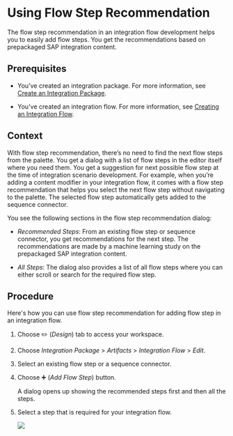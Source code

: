<!-- loioeb00f23c6be44da5a1ba75ba0c0f311e -->

<link rel="stylesheet" type="text/css" href="../css/sap-icons.css"/>

# Using Flow Step Recommendation

The flow step recommendation in an integration flow development helps you to easily add flow steps. You get the recommendations based on prepackaged SAP integration content.



<a name="loioeb00f23c6be44da5a1ba75ba0c0f311e__prereq_dvt_bg1_cnb"/>

## Prerequisites

-   You’ve created an integration package. For more information, see [Create an Integration Package](https://help.sap.com/viewer/368c481cd6954bdfa5d0435479fd4eaf/Cloud/en-US/748968a0f43d442f98d93a9a197cdbd2.html).

-   You've created an integration flow. For more information, see [Creating an Integration Flow](creating-an-integration-flow-da53d93.md).




## Context

With flow step recommendation, there’s no need to find the next flow steps from the palette. You get a dialog with a list of flow steps in the editor itself where you need them. You get a suggestion for next possible flow step at the time of integration scenario development. For example, when you’re adding a content modifier in your integration flow, it comes with a flow step recommendation that helps you select the next flow step without navigating to the palette. The selected flow step automatically gets added to the sequence connector.

You see the following sections in the flow step recommendation dialog:

-   *Recommended Steps*: From an existing flow step or sequence connector, you get recommendations for the next step. The recommendations are made by a machine learning study on the prepackaged SAP integration content.

-   *All Steps*: The dialog also provides a list of all flow steps where you can either scroll or search for the required flow step.




## Procedure

Here's how you can use flow step recommendation for adding flow step in an integration flow.

1.  Choose :pencil2: \(*Design*\) tab to access your workspace.

2.  Choose *Integration Package* \> *Artifacts* \> *Integration Flow* \> *Edit*.

3.  Select an existing flow step or a sequence connector.

4.  Choose :heavy_plus_sign: \(*Add Flow Step*\) button.

    A dialog opens up showing the recommended steps first and then all the steps.

5.  Select a step that is required for your integration flow.

    ![](images/Smart_Editor_675b444.gif)


